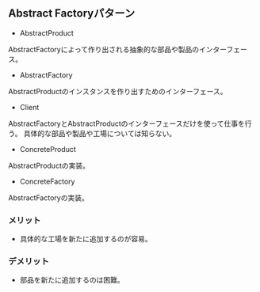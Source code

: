 ## Abstract Factoryパターン

- AbstractProduct

AbstractFactoryによって作り出される抽象的な部品や製品のインターフェース。

- AbstractFactory

AbstractProductのインスタンスを作り出すためのインターフェース。

- Client

AbstractFactoryとAbstractProductのインターフェースだけを使って仕事を行う。
具体的な部品や製品や工場については知らない。

- ConcreteProduct

AbstractProductの実装。

- ConcreteFactory

AbstractFactoryの実装。

### メリット
- 具体的な工場を新たに追加するのが容易。

### デメリット
- 部品を新たに追加するのは困難。